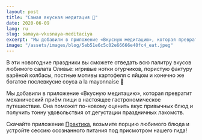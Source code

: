 ```yaml
---
layout: post
title: "Самая вкусная медитация 🍩"
date: 2020-06-09
lang: ru
slug: samaya-vkusnaya-meditaciya
excerpt: "Мы добавили в приложение «Вкусную медитацию», которая превратит механический приём пищи в настоящее гастрономическое путешествие."
image: "/assets/images/blog/5eb51e6c5c02e66666e40fc4_eat.jpeg"
---
```


<p>В эти новогодние праздники вы сможете отведать всю палитру вкусов любимого салата Оливье: игривые нотки огурчиков, пористую фактуру варёной колбасы, постные мотивы картофеля с яйцом и конечно же богатое послевкусие соуса a la mayonnaise 🤤</p><p>Мы добавили в приложение «Вкусную медитацию», которая превратит механический приём пищи в настоящее гастрономическое путешествие. Она поможет по-новому оценить вкус привычных блюд и получить тонну удовольствия от дегустации праздничных лакомств.</p><p>Скачайте приложение <a href="https://itunes.apple.com/us/app/практика-медитации-на-русском/id1467786415" target="_blank">Практика</a>, возьмите порцию любимого блюда и устройте сессию осознанного питания под присмотром нашего гида! </p>